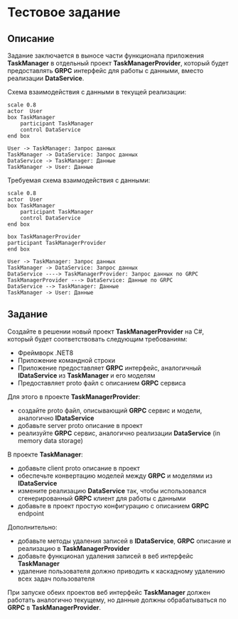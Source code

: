 # Тестовое задание

## Описание

Задание заключается в выносе части функционала приложения **TaskManager** в отдельный проект **TaskManagerProvider**, который будет предоставлять **GRPC** интерфейс для работы с данными, вместо реализации **DataService**.

Схема взаимодействия с данными в текущей реализации:

```plantuml
scale 0.8
actor  User
box TaskManager
    participant TaskManager
    control DataService
end box

User -> TaskManager: Запрос данных
TaskManager -> DataService: Запрос данных
DataService -> TaskManager: Данные
TaskManager -> User: Данные
```

Требуемая схема взаимодействия с данными:

```plantuml
scale 0.8
actor  User
box TaskManager
    participant TaskManager
    control DataService
end box

box TaskManagerProvider
participant TaskManagerProvider
end box

User -> TaskManager: Запрос данных
TaskManager -> DataService: Запрос данных
DataService ----> TaskManagerProvider: Запрос данных по GRPC
TaskManagerProvider ---> DataService: Данные по GRPC
DataService --> TaskManager: Данные
TaskManager -> User: Данные
```

## Задание

Создайте в решении новый проект **TaskManagerProvider** на C#, который будет соответствовать следующим требованиям:

- Фреймворк .NET8
- Приложение командной строки
- Приложение предоставляет **GRPC** интерфейс, аналогичный **IDataService** из **TaskManager** и его моделям
- Предоставляет proto файл с описанием **GRPC** сервиса

Для этого в проекте **TaskManagerProvider**:

- создайте proto файл, описывающий **GRPC** сервис и модели, аналогично **IDataService**
- добавьте server proto описание в проект
- реализуйте **GRPC** сервис, аналогично реализации **DataService** (in memory data storage)

В проекте **TaskManager**:

- добавьте client proto описание в проект
- обеспечьте конвертацию моделей между **GRPC** и моделями из **IDataService**
- измените реализацию **DataService** так, чтобы использовался сгенерированный **GRPC** клиент для работы с данными
- добавьте в проект простую конфигурацию с описанием **GRPC** endpoint

Дополнительно:

- добавьте методы удаления записей в **IDataService**, **GRPC** описание и реализацию в **TaskManagerProvider**
- добавьте функционал удаления записей в веб интерфейс **TaskManager**
- удаление пользователя должно приводить к каскадному удалению всех задач пользователя
  
При запуске обеих проектов веб интерфейс **TaskManager** должен работать аналогично текущему, но данные должны обрабатываться по **GRPC** в **TaskManagerProvider**.

